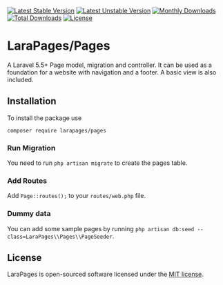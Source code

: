 [![Latest Stable Version](https://poser.pugx.org/larapages/pages/v/stable)](https://packagist.org/packages/larapages/pages)
[![Latest Unstable Version](https://poser.pugx.org/larapages/pages/v/unstable)](https://packagist.org/packages/larapages/pages)
[![Monthly Downloads](https://poser.pugx.org/larapages/pages/d/monthly)](https://packagist.org/packages/larapages/pages)
[![Total Downloads](https://poser.pugx.org/larapages/pages/downloads)](https://packagist.org/packages/larapages/pages)
[![License](https://poser.pugx.org/larapages/pages/license)](https://packagist.org/packages/larapages/pages)

# LaraPages/Pages
A Laravel 5.5+ Page model, migration and controller. It can be used as a foundation for a website with navigation and a footer. A basic view is also included.

## Installation
To install the package use

`composer require larapages/pages`

### Run Migration
You need to run `php artisan migrate` to create the pages table.

### Add Routes
Add `Page::routes();` to your `routes/web.php` file.

### Dummy data
You can add some sample pages by running `php artisan db:seed --class=LaraPages\\Pages\\PageSeeder`.

## License
LaraPages is open-sourced software licensed under the [MIT license](https://opensource.org/licenses/MIT).